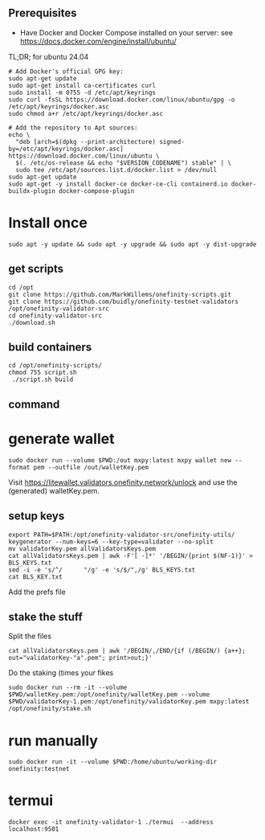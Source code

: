 ## Prerequisites
- Have Docker and Docker Compose installed on your server: see <a href="https://docs.docker.com/engine/install/ubuntu/" target="_blank">https://docs.docker.com/engine/install/ubuntu/</a>

TL;DR; for ubuntu 24.04

```
# Add Docker's official GPG key:
sudo apt-get update
sudo apt-get install ca-certificates curl
sudo install -m 0755 -d /etc/apt/keyrings
sudo curl -fsSL https://download.docker.com/linux/ubuntu/gpg -o /etc/apt/keyrings/docker.asc
sudo chmod a+r /etc/apt/keyrings/docker.asc

# Add the repository to Apt sources:
echo \
  "deb [arch=$(dpkg --print-architecture) signed-by=/etc/apt/keyrings/docker.asc] https://download.docker.com/linux/ubuntu \
  $(. /etc/os-release && echo "$VERSION_CODENAME") stable" | \
  sudo tee /etc/apt/sources.list.d/docker.list > /dev/null
sudo apt-get update
sudo apt-get -y install docker-ce docker-ce-cli containerd.io docker-buildx-plugin docker-compose-plugin
```

# Install once
```
sudo apt -y update && sudo apt -y upgrade && sudo apt -y dist-upgrade
```


## get scripts
```
cd /opt
git clone https://github.com/MarkWillems/onefinity-scripts.git 
git clone https://github.com/buidly/onefinity-testnet-validators /opt/onefinity-validator-src
cd onefinity-validator-src 
./download.sh
```

## build containers
```
cd /opt/onefinity-scripts/
chmod 755 script.sh
 ./script.sh build

```

## command
# generate wallet
```
sudo docker run --volume $PWD:/out mxpy:latest mxpy wallet new --format pem --outfile /out/walletKey.pem
```
Visit https://litewallet.validators.onefinity.network/unlock and use the (generated) walletKey.pem.


## setup keys
```
export PATH=$PATH:/opt/onefinity-validator-src/onefinity-utils/
keygenerator --num-keys=6 --key-type=validator --no-split
mv validatorKey.pem allValidatorsKeys.pem
cat allValidatorsKeys.pem | awk -F'[ -]*' '/BEGIN/{print $(NF-1)}' > BLS_KEYS.txt
sed -i -e 's/^/      "/g' -e 's/$/",/g' BLS_KEYS.txt
cat BLS_KEY.txt
```
Add the prefs file

## stake the stuff
Split the files
```
cat allValidatorsKeys.pem | awk '/BEGIN/,/END/{if (/BEGIN/) {a++}; out="validatorKey-"a".pem"; print>out;}'
```
Do the staking (times your fikes

```
sudo docker run --rm -it --volume $PWD/walletKey.pem:/opt/onefinity/walletKey.pem --volume  $PWD/validatorKey-1.pem:/opt/onefinity/validatorKey.pem mxpy:latest /opt/onefinity/stake.sh
```

# run manually
```
sudo docker run -it --volume $PWD:/home/ubuntu/working-dir onefinity:testnet
```
# termui 
```
docker exec -it onefinity-validator-1 ./termui  --address localhost:9501
```

